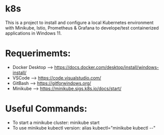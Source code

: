 # k8s
This is a project to install and configure a local Kubernetes environment with Minikube, Istio, Prometheus & Grafana to develope/test containerized applications in Windows 11.

# Requerimemts:
- Docker Desktop --> https://docs.docker.com/desktop/install/windows-install/
- VSCode --> https://code.visualstudio.com/
- GitBash --> https://gitforwindows.org/
- Minikube --> https://minikube.sigs.k8s.io/docs/start/

# Useful Commands:
- To start a minikube cluster:
minikube start
- To use minikube kubectl version:
alias kubectl="minikube kubectl --"

